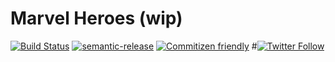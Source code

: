 # Marvel Heroes (wip)

[![Build Status](https://travis-ci.org/klaytonfaria/marvel-heroes.svg?branch=master)](https://travis-ci.org/klaytonfaria/marvel-heroes)
[![semantic-release](https://img.shields.io/badge/%20%20%F0%9F%93%A6%F0%9F%9A%80-semantic--release-e10079.svg?style=flat-square)](https://github.com/klaytonfaria/marvel-heroes)
[![Commitizen friendly](https://img.shields.io/badge/commitizen-friendly-brightgreen.svg?style=flat-square)](http://commitizen.github.io/cz-cli/)
#[![Twitter Follow](https://img.shields.io/twitter/follow/klaytonfaria.svg?style=social&label=Follow)](https://twitter.com/klaytonfaria)
